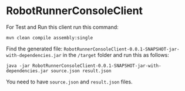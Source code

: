 # RobotRunnerConsoleClient

For Test and Run this client run this command:

`mvn clean compile assembly:single`

Find the generated file: `RobotRunnerConsoleClient-0.0.1-SNAPSHOT-jar-with-dependencies.jar` in the `/target` folder and run this as follows:

`java -jar RobotRunnerConsoleClient-0.0.1-SNAPSHOT-jar-with-dependencies.jar source.json result.json`

You need to have `source.json` and `result.json` files.
